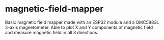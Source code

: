 # magnetic-field-mapper
Basic magnetic field mapper made with an ESP32 module and a QMC5883L 3-axis magnetometer. Able to plot X and Y components of magnetic field and measure magnetic field in all 3 directions.
